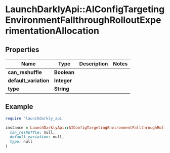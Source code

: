# LaunchDarklyApi::AIConfigTargetingEnvironmentFallthroughRolloutExperimentationAllocation

## Properties

| Name | Type | Description | Notes |
| ---- | ---- | ----------- | ----- |
| **can_reshuffle** | **Boolean** |  |  |
| **default_variation** | **Integer** |  |  |
| **type** | **String** |  |  |

## Example

```ruby
require 'launchdarkly_api'

instance = LaunchDarklyApi::AIConfigTargetingEnvironmentFallthroughRolloutExperimentationAllocation.new(
  can_reshuffle: null,
  default_variation: null,
  type: null
)
```

